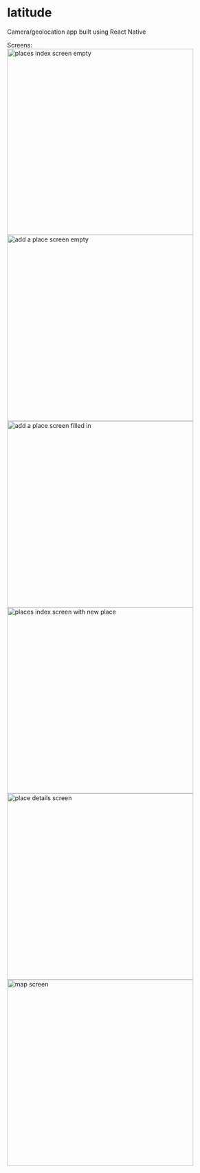 # latitude
Camera/geolocation app built using React Native

Screens:
<br>
<img width="433" alt="places index screen empty" src="https://github.com/jvckmorvn/native-features/assets/68481327/e13338a8-b6c8-44bb-8a27-3920ba6df5ec">
<br>
<img width="433" alt="add a place screen empty" src="https://github.com/jvckmorvn/native-features/assets/68481327/12e48a13-de48-4ecf-b4ac-40ab0e0959c4">
<br>
<img width="433" alt="add a place screen filled in" src="https://github.com/jvckmorvn/native-features/assets/68481327/eb15c878-7a60-40d9-a153-78c75016f9e1">
<br>
<img width="433" alt="places index screen with new place" src="https://github.com/jvckmorvn/native-features/assets/68481327/e42beee2-e553-4789-a288-20e988bf2bac">
<br>
<img width="433" alt="place details screen" src="https://github.com/jvckmorvn/native-features/assets/68481327/03af3d0c-1e2a-493f-82d1-1d66f9d1d310">
<br>
<img width="433" alt="map screen" src="https://github.com/jvckmorvn/native-features/assets/68481327/5e899045-bbe0-4929-b0ca-a33e68009910">
